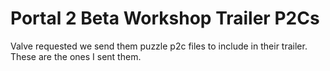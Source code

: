 # Portal 2 Beta Workshop Trailer P2Cs
Valve requested we send them puzzle p2c files to include in their trailer. These are the ones I sent them.
